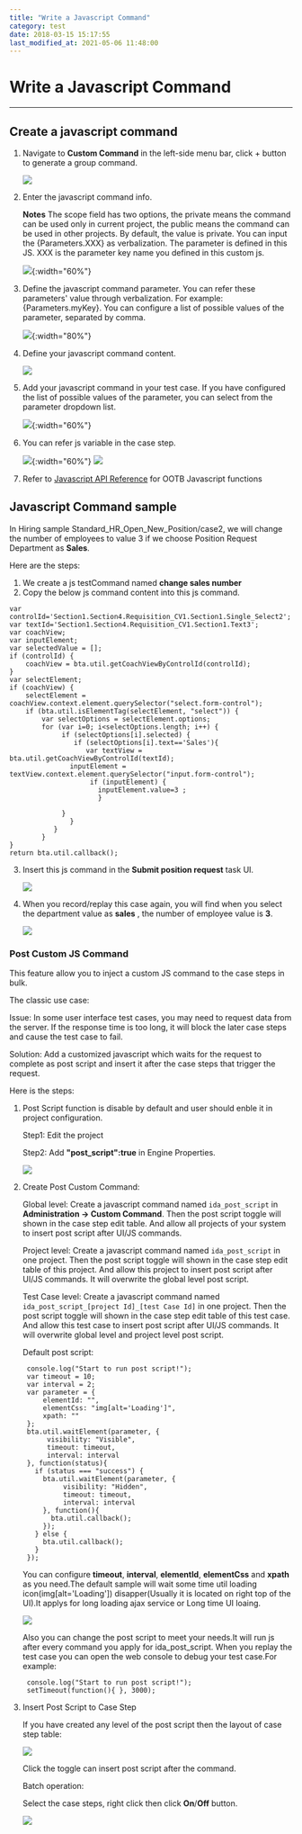 ```yaml
---
title: "Write a Javascript Command"
category: test
date: 2018-03-15 15:17:55
last_modified_at: 2021-05-06 11:48:00
---
```


# Write a Javascript Command
***

## Create a javascript command

1. Navigate to **Custom Command** in the left-side menu bar, click + button to generate a group command.

   ![][test_js_command]

2. Enter the javascript command info.

   **Notes** The scope field has two options, the private means the command can be used only in current project, the public means the command can be used in other projects. By default, the value is private. You can input the {Parameters.XXX} as verbalization. The parameter is defined in this JS. XXX is the parameter key name you defined in this custom js.

   ![][test_js_command_info]{:width="60%"}

3. Define the javascript command parameter. You can refer these parameters' value through verbalization.
For example: {Parameters.myKey}. You can configure a list of possible values of the parameter, separated by comma.

   ![][test_js_command_parameter]{:width="80%"}

4. Define your javascript command content.

   ![][test_js_command_logic]


5. Add your javascript command in your test case. If you have configured the list of possible values of the parameter, you can select from the parameter dropdown list.

   ![][test_add_js_command]{:width="60%"}

6. You can  refer js variable in the case step.

   ![][test_js_casestep]{:width="60%"}
   ![][test_js_commandlist]


7. Refer to [Javascript API Reference](../references/references-javascript-api.html) for OOTB
Javascript functions   

## Javascript Command sample
   In Hiring sample Standard_HR_Open_New_Position/case2, we will change the number of employees to value 3 if we choose Position Request Department as **Sales**.

   Here are the steps:
1. We create a js testCommand named **change sales number**    
2. Copy the below js command content into this js command.

```
var controlId='Section1.Section4.Requisition_CV1.Section1.Single_Select2';   
var textId='Section1.Section4.Requisition_CV1.Section1.Text3';   
var coachView;   
var inputElement;   
var selectedValue = [];  
if (controlId) {   
    coachView = bta.util.getCoachViewByControlId(controlId);     
}   
var selectElement;   
if (coachView) {   
	selectElement = coachView.context.element.querySelector("select.form-control");     
	if (bta.util.isElementTag(selectElement, "select")) {   
	    var selectOptions = selectElement.options;   
	    for (var i=0; i<selectOptions.length; i++) {   
	    	 if (selectOptions[i].selected) {                 
	    		if (selectOptions[i].text=='Sales'){                 
                   var textView = bta.util.getCoachViewByControlId(textId);                 
	           inputElement = textView.context.element.querySelector("input.form-control");	   
                    if (inputElement) {        
                      inputElement.value=3 ;   
                      }    

 	    	 }   
      	       }   
           }      
        }   
}    
return bta.util.callback();

```
3. Insert this js command in the **Submit position request**  task UI.

   ![][test_js_commandsample]

4. When you record/replay this case again, you will find when you select the department value as **sales** , the number of employee value is **3**.

   ![][test_js_commandresult]


### Post Custom JS Command

  This feature allow you to inject a custom JS command to the case steps in bulk.

  The classic use case:

  Issue:
  In some user interface test cases, you may need to request data from the server. If the response time is too long, it will block the later case steps and cause the test case to fail.

  Solution:
  Add a customized javascript which waits for the request to complete as post script and insert it after the case steps that trigger the request.

Here is the steps:
1. Post Script function is disable by default and user should enble it in project configuration.

   Step1: Edit the project

   Step2: Add **"post_script":true** in Engine Properties.

   ![][post_script_eanble]

2. Create Post Custom Command:

   Global level: Create a javascript command named `ida_post_script` in **Administration -> Custom Command**. Then the post script toggle will shown in the case step edit table. And allow all projects of your system to insert post script after UI/JS commands.

   Project level: Create a javascript command named `ida_post_script` in one project. Then the post script toggle will shown in the case step edit table of this project. And allow this project to insert post script after UI/JS commands. It will overwrite the global level post script.

   Test Case level: Create a javascript command named `ida_post_script_[project Id]_[test Case Id]` in one project. Then the post script toggle will shown in the case step edit table of this test case. And allow this test case to insert post script after UI/JS commands. It will overwrite global level and project level post script.

   Default post script:

   ```
	console.log("Start to run post script!");
	var timeout = 10;
	var interval = 2;
	var parameter = {
		elementId: "",
		elementCss: "img[alt='Loading']",
		xpath: ""
	};
	bta.util.waitElement(parameter, {
		 visibility: "Visible",
	     timeout: timeout,
	     interval: interval
	}, function(status){
	  if (status === "success") {
	    bta.util.waitElement(parameter, {
	         visibility: "Hidden",
	         timeout: timeout,
	         interval: interval
	    }, function(){
	      bta.util.callback();
	    });
	  } else {
	    bta.util.callback();
	  }
	});

   ```

   You can configure **timeout**, **interval**, **elementId**, **elementCss** and **xpath** as you need.The default sample
   will wait some time util  loading icon(img[alt='Loading']) disapper(Usually it is located on right top of the UI).It    applys for long loading ajax      service or Long time UI loaing.

   ![][test_post_script_sampleUI]

   Also you can change the post script to meet your needs.It will run js after every command you apply for ida_post_script.
   When you replay the test case you can open the web console to debug your test case.For example:

   ```
	console.log("Start to run post script!");
	setTimeout(function(){ }, 3000);
    ```
3. Insert Post Script to Case Step

   If you have created any level of the post script then the layout of case step table:

   ![][test_post_script_look]

   Click the toggle can insert post script after the command.

   Batch operation:

   Select the case steps, right click then click **On**/**Off** button.

   ![][test_operation_post_script]



  [test_js_command]: ../images/test/test_js_command.PNG
  [test_js_command_info]: ../images/test/test_js_command_info.PNG
  [test_js_command_parameter]: ../images/test/test_js_command_parameter.PNG
  [test_js_command_logic]: ../images/test/test_js_command_logic.PNG
  [test_add_js_command]: ../images/test/test_js_command_add.PNG
  [test_js_casestep]: ../images/test/test_js_casestep.PNG
  [test_js_commandlist]: ../images/test/test_js_commandlist.PNG
  [test_js_commandsample]: ../images/test/test_js_commandsample.PNG
  [test_js_commandresult]: ../images/test/test_js_commandresult.PNG
  [test_post_script_look]: ../images/test/test_post_script_look.PNG
  [test_post_script_sampleUI]: ../images/test/test_post_script_sample.PNG
  [test_operation_post_script]: ../images/test/test_operation_post_script.png
  [post_script_eanble]: ../images/test/post_script_eanble.png
